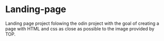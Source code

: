 # Landing-page
Landing page project folowing the odin project with the goal of creating a page with HTML and css as close as possible to the image provided by TOP.
